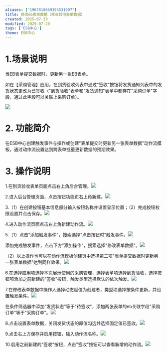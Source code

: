 ```yaml
---
aliases: ["1967818669393531997"]
title: 修改eb表单数据（修改其他表单数据）
created: 2025-07-29
modified: 2025-07-29
tags: ['ESB中心']
theme: ESB中心
---
```


# 1.场景说明

当EB表单提交数据时，更新另一张EB表单。

如在【采购管理】应用，在到货验收列表中通过"签收"按钮将发货通知列表中的发货状态更改为已签收（"到货验收"表单和"发货通知"表单中都存在"采购订单"字段，通过此字段可以关联上采购订单）。

![](https://myhelpdoc.oss-cn-heyuan.aliyuncs.com/mdimages/e3afb45540726830d3688bf373560749.jpg)

#

# 2. 功能简介

在ESB中心创建触发事件与操作或创建"表单提交时更新另一张表单数据"动作流模板，通过动作流设置达到跨表单批量更新数据的预期效果。

# 3. 操作说明

1.在到货验收表单页面点击右上角后台管理。![](https://myhelpdoc.oss-cn-heyuan.aliyuncs.com/mdimages/8f223ede63858fd1ada702f05a7ebfe2.jpg)

2.进入后台管理页面，点击按钮功能页右上角新建。![](https://myhelpdoc.oss-cn-heyuan.aliyuncs.com/mdimages/6681f01de9f90d481dbd7560a30ea781.jpg)

3.（1）在创建按钮基本信息部分输入按钮名称并设置显示位置；（2）完成按钮权限设置并点击保存。![](https://myhelpdoc.oss-cn-heyuan.aliyuncs.com/mdimages/0077e22480221dabe9aef6ed1df26659.jpg)

4.进入动作流页面点击右上角新建动作流。![](https://myhelpdoc.oss-cn-heyuan.aliyuncs.com/mdimages/96d0a7da1040636d5c98befb4974d629.jpg)

5.（1）点击"添加触发事件"，搜索选择"点击按钮时"触发事件。![](https://myhelpdoc.oss-cn-heyuan.aliyuncs.com/mdimages/2006af3069fad4cc709372e96f5568c4.jpg)

添加完成触发事件，点击下方"添加操作"，搜索选择"修改表单数据"。![](https://myhelpdoc.oss-cn-heyuan.aliyuncs.com/mdimages/b549b07c5589a9a7ceb075142c5f421a.jpg)

（2）以上操作也可以在动作流模板创建页中选择第二项"表单提交数据时更新另一张表单数据"达到同样效果。![](https://myhelpdoc.oss-cn-heyuan.aliyuncs.com/mdimages/e009ddd512b4e985603009f1bba10de0.jpg)

6.在选择应用项选择本次展示使用的采购管理，选择表单项选择到货验收，选择按钮项添加之前新建的"签收"按钮，触发类型选择默认的依次触发。![](https://myhelpdoc.oss-cn-heyuan.aliyuncs.com/mdimages/1e367d999d038aa92b979ef7cd0146ea.jpg)

7.在修改表单数据中操作人选择动态赋值为创建者，类型项选择按条件更新，并设置触发条件。![](https://myhelpdoc.oss-cn-heyuan.aliyuncs.com/mdimages/0ab4dda7b2387ca27fb0dccb4e040c5b.jpg)

在条件筛选器中添加"发货状态"等于"待签收"，添加两张表单的eb关联字段"采购订单"等于"采购订单"。![](https://myhelpdoc.oss-cn-heyuan.aliyuncs.com/mdimages/7f68eec185eb79f011fc988db8acb4f8.jpg)

8.点击设置表单数据，关闭发货状态的原值勾选并选择固定值已签收。![](https://myhelpdoc.oss-cn-heyuan.aliyuncs.com/mdimages/60062bfcb9740f0e50d47923271e15e3.jpg)

9.点击右上方保存并启用按钮，输入动作流名称。![](https://myhelpdoc.oss-cn-heyuan.aliyuncs.com/mdimages/fa4ac9b94c0c980450d57946c489988a.jpg)

10.启用之前新建的"签收"按钮，点击"签收"按钮可以查看新增的动作流。![](https://myhelpdoc.oss-cn-heyuan.aliyuncs.com/mdimages/0d4c57bbfcdc81b72925bf2d9ed44a82.jpg)

